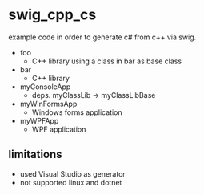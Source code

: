 # swig_cpp_cs

example code in order to generate c# from c++ via swig.


* foo
  * C++ library using a class in bar as base class
* bar
  * C++ library
* myConsoleApp
  * deps. myClassLib -> myClassLibBase
* myWinFormsApp
  * Windows forms application
* myWPFApp
  * WPF application

## limitations

* used Visual Studio as generator
* not supported linux and dotnet
